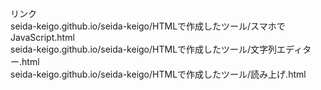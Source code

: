 リンク<br>
	seida-keigo.github.io/seida-keigo/HTMLで作成したツール/スマホでJavaScript.html<br>
	seida-keigo.github.io/seida-keigo/HTMLで作成したツール/文字列エディター.html<br>
	seida-keigo.github.io/seida-keigo/HTMLで作成したツール/読み上げ.html
